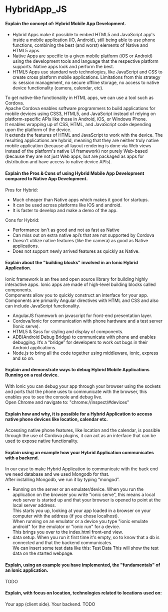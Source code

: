 # HybridApp_JS

#### Explain the concept of: Hybrid Mobile App Development.
* Hybrid Apps make it possible to embed HTML5 and JavaScript app's inside a mobile application (IO, Android), still being able to use phone functions, combining the best (and worst) elements of Native and HTML5 apps.  
* Native Apps are specific to a given mobile platform (iOS or Android) using the development tools and language that the respective platform supports. Native apps look and perform the best.  
* HTML5 Apps use standard web technologies, like JavaScript and CSS to create cross platform mobile applications. Limitations from this strategy is: session management, no secure offline storage, no access to native device functionality (camera, calendar, etc).  


To get native-like functionality in HTML apps, we can use a tool such as Cordova.  
Apache Cordova enables software programmers to build applications for mobile devices using CSS3, HTML5, and JavaScript instead of relying on platform-specific APIs like those in Android, iOS, or Windows Phone.  
It enables wrapping up of CSS, HTML, and JavaScript code depending upon the platform of the device.  
It extends the features of HTML and JavaScript to work with the device. The resulting applications are hybrid, meaning that they are neither truly native mobile application (because all layout rendering is done via Web views instead of the platform's native UI framework) nor purely Web-based (because they are not just Web apps, but are packaged as apps for distribution and have access to native device APIs).


#### Explain the Pros & Cons of using Hybrid Mobile App Development compared to Native App Development.
Pros for Hybrid:  
* Much cheaper than Native apps which makes it good for startups.
* It can be used across platforms like IOS and android.
* It is faster to develop and make a demo of the app.  

Cons for Hybrid:
* Performance isn't as good and not as fast as Native
* Can miss out on extra native api’s that are not supported by Cordova
* Doesn't utilize native features (like the camera) as good as Native applications.
* Does not support newly arrived features as quickly as Native.


#### Explain about the "building blocks" involved in an Ionic Hybrid Application.
Ionic framework is an free and open source library for building highly interactive apps. Ionic apps are made of high-level building blocks called components.  
Components allow you to quickly construct an interface for your app.
Components are primarily Angular directives with HTML and CSS and also can include JavaScript functionality.  
* AngularJS framework on javascript for front-end presentation layer.
* Cordova/Ionic for communication with phone hardware and a test server (Ionic serve).
* HTML5 & Sass for styling and display of components.
* ADB(Android Debug Bridge) to communicate with phone and enables debugging. It’s a “bridge” for developers to work out bugs in their Android applications.
* Node.js to bring all the code together using middleware, ionic, express and so on.

#### Explain and demonstrate ways to debug Hybrid Mobile Applications Running on a real device.
With Ionic you can debug your app through your browser using the sockets and ports that the phone uses to communicate with the browser, this enables you to see the console and debug live.  
Open Chrome and navigate to: "chrome://inspect/#devices"


#### Explain how and why, it is possible for a Hybrid Application to access native phone devices like location, calendar etc. 
Accessing native phone features, like location and the calendar, is possible through the use of Cordova plugins, it can act as an interface that can be used to expose native functionality.


#### Explain using an example how your Hybrid Application communicates with a backend.
In our case to make Hybrid Application to communicate with the back end we need database and we used Mongodb for that.  
After installing Mongodb, we run it by typing “mongod”.  

* Running on the server or an emulater/device. 
When you run the application on the browser you write "ionic serve", this means a local web server is started up and that your browser is opened to point at the local server address.  
This starts you up, looking at your app loaded in a browser on your computer with the address (if you chose localhost).  
When running on an emulator or a device you type "ionic emulate android" for the emulator or "ionic run" for a device.  
This brings you over to the index.html front-end view.  
* data setup. 
When you run it first time it's empty, so to know that a db is connected and that the backend communicates.  
We can insert some test data like this: Test Data This will show the test data on the started webpage.


#### Explain, using an example you have implemented, the "fundamentals" of an Ionic application.
TODO

#### Explain, with focus on location, technologies related to locations used on:
Your app (client side). 
Your backend. 
TODO

